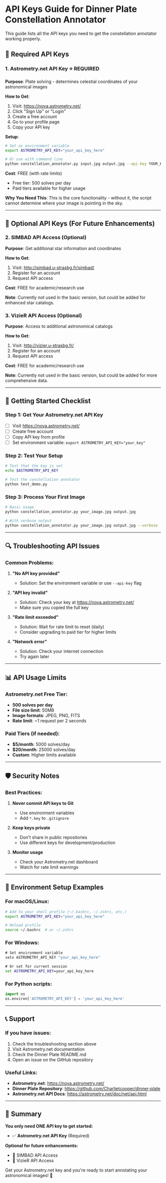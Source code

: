 # API Keys Guide for Dinner Plate Constellation Annotator

This guide lists all the API keys you need to get the constellation annotator working properly.

## 🔑 Required API Keys

### 1. **Astrometry.net API Key** ⭐ **REQUIRED**

**Purpose**: Plate solving - determines celestial coordinates of your astronomical images

**How to Get**:
1. Visit: https://nova.astrometry.net/
2. Click "Sign Up" or "Login"
3. Create a free account
4. Go to your profile page
5. Copy your API key

**Setup**:
```bash
# Set as environment variable
export ASTROMETRY_API_KEY="your_api_key_here"

# Or use with command line
python constellation_annotator.py input.jpg output.jpg --api-key YOUR_KEY
```

**Cost**: FREE (with rate limits)
- Free tier: 500 solves per day
- Paid tiers available for higher usage

**Why You Need This**: This is the core functionality - without it, the script cannot determine where your image is pointing in the sky.

---

## 🔧 Optional API Keys (For Future Enhancements)

### 2. **SIMBAD API Access** (Optional)

**Purpose**: Get additional star information and coordinates

**How to Get**:
1. Visit: http://simbad.u-strasbg.fr/simbad/
2. Register for an account
3. Request API access

**Cost**: FREE for academic/research use

**Note**: Currently not used in the basic version, but could be added for enhanced star catalogs.

### 3. **VizieR API Access** (Optional)

**Purpose**: Access to additional astronomical catalogs

**How to Get**:
1. Visit: http://vizier.u-strasbg.fr/
2. Register for an account
3. Request API access

**Cost**: FREE for academic/research use

**Note**: Currently not used in the basic version, but could be added for more comprehensive data.

---

## 🚀 Getting Started Checklist

### Step 1: Get Your Astrometry.net API Key
- [ ] Visit https://nova.astrometry.net/
- [ ] Create free account
- [ ] Copy API key from profile
- [ ] Set environment variable: `export ASTROMETRY_API_KEY="your_key"`

### Step 2: Test Your Setup
```bash
# Test that the key is set
echo $ASTROMETRY_API_KEY

# Test the constellation annotator
python test_demo.py
```

### Step 3: Process Your First Image
```bash
# Basic usage
python constellation_annotator.py your_image.jpg output.jpg

# With verbose output
python constellation_annotator.py your_image.jpg output.jpg --verbose
```

---

## 🔍 Troubleshooting API Issues

### Common Problems:

1. **"No API key provided"**
   - Solution: Set the environment variable or use `--api-key` flag

2. **"API key invalid"**
   - Solution: Check your key at https://nova.astrometry.net/
   - Make sure you copied the full key

3. **"Rate limit exceeded"**
   - Solution: Wait for rate limit to reset (daily)
   - Consider upgrading to paid tier for higher limits

4. **"Network error"**
   - Solution: Check your internet connection
   - Try again later

---

## 📊 API Usage Limits

### Astrometry.net Free Tier:
- **500 solves per day**
- **File size limit**: 50MB
- **Image formats**: JPEG, PNG, FITS
- **Rate limit**: ~1 request per 2 seconds

### Paid Tiers (if needed):
- **$5/month**: 5000 solves/day
- **$20/month**: 25000 solves/day
- **Custom**: Higher limits available


---

## 🛡️ Security Notes

### Best Practices:
1. **Never commit API keys to Git**
   - Use environment variables
   - Add `*.key` to `.gitignore`

2. **Keep keys private**
   - Don't share in public repositories
   - Use different keys for development/production

3. **Monitor usage**
   - Check your Astrometry.net dashboard
   - Watch for rate limit warnings

---

## 🔄 Environment Setup Examples

### For macOS/Linux:
```bash
# Add to your shell profile (~/.bashrc, ~/.zshrc, etc.)
export ASTROMETRY_API_KEY="your_api_key_here"

# Reload profile
source ~/.bashrc  # or ~/.zshrc
```

### For Windows:
```cmd
# Set environment variable
setx ASTROMETRY_API_KEY "your_api_key_here"

# Or set for current session
set ASTROMETRY_API_KEY=your_api_key_here
```

### For Python scripts:
```python
import os
os.environ['ASTROMETRY_API_KEY'] = 'your_api_key_here'
```

---

## 📞 Support

### If you have issues:
1. Check the troubleshooting section above
2. Visit Astrometry.net documentation
3. Check the Dinner Plate README.md
4. Open an issue on the GitHub repository

### Useful Links:
- **Astrometry.net**: https://nova.astrometry.net/
- **Dinner Plate Repository**: https://github.com/Charlietcooper/dinner-plate
- **Astrometry.net API Docs**: https://astrometry.net/doc/net/api.html

---

## 🎯 Summary

**You only need ONE API key to get started:**
- ✅ **Astrometry.net API Key** (Required)

**Optional for future enhancements:**
- 🔄 SIMBAD API Access
- 🔄 VizieR API Access

Get your Astrometry.net key and you're ready to start annotating your astronomical images! 🌟 